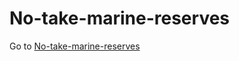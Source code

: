 # No-take-marine-reserves

Go to [No-take-marine-reserves](https://github.com/UWA-SCIE2204-Marine-Systems/Catch-curve/blob/master/CatchCurveMarkdown.md)